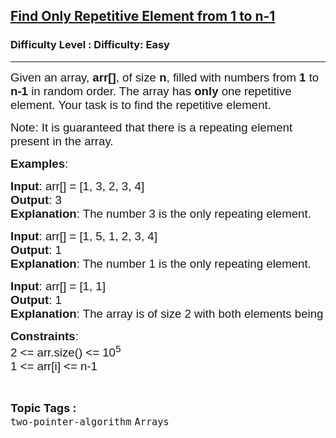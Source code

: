 <h2><a href="https://www.geeksforgeeks.org/problems/find-repetitive-element-from-1-to-n-1/1?page=1&category=two-pointer-algorithm&difficulty=Easy,Hard&status=unsolved,attempted&sortBy=accuracy">Find Only Repetitive Element from 1 to n-1</a></h2><h3>Difficulty Level : Difficulty: Easy</h3><hr><div class="problems_problem_content__Xm_eO"><p><span style="font-size: 14pt; font-family: arial, helvetica, sans-serif;">Given an array, <strong>arr[]</strong>, of size <strong>n</strong>, filled with numbers from <strong>1</strong> to <strong>n-1</strong> in random order. The array has <strong>only</strong> one repetitive element. Your task is to find the repetitive element.</span></p>
<p><span style="font-size: 14pt; font-family: arial, helvetica, sans-serif;">Note: It is guaranteed that there is a repeating element present in the array.</span></p>
<p><span style="font-size: 14pt; font-family: arial, helvetica, sans-serif;"><strong>Examples</strong>:</span></p>
<pre><span style="font-size: 14pt; font-family: arial, helvetica, sans-serif;"><strong>Input</strong>: arr[] = [1, 3, 2, 3, 4]</span><br><span style="font-size: 14pt; font-family: arial, helvetica, sans-serif;"><strong>Output</strong>: 3 <br><strong>Explanation</strong>: The number 3 is the only repeating element.<br></span></pre>
<pre><span style="font-size: 14pt; font-family: arial, helvetica, sans-serif;"><strong>Input</strong>: arr[] = [1, 5, 1, 2, 3, 4]</span><br><span style="font-size: 14pt; font-family: arial, helvetica, sans-serif;"><strong>Output</strong>: 1&nbsp; <br><strong>Explanation</strong>: The number 1 is the only repeating element.</span></pre>
<pre><span style="font-size: 14pt; font-family: arial, helvetica, sans-serif;"><strong>Input</strong>: arr[] = [1, 1]&nbsp;&nbsp;</span><br><span style="font-size: 14pt; font-family: arial, helvetica, sans-serif;"><strong>Output</strong>: 1</span><br><span style="font-family: arial, helvetica, sans-serif; font-size: 14pt;"><strong>Explanation</strong>: The array is of size 2 with both elements being 1, making 1 the repeating element.</span></pre>
<p><span style="font-size: 14pt; font-family: arial, helvetica, sans-serif;"><strong>Constraints</strong>:</span><br><span style="font-size: 14pt; font-family: arial, helvetica, sans-serif;">2 &lt;= arr.size() &lt;= 10<sup>5</sup><br>1 &lt;= arr[i] &lt;= n-1&nbsp;</span></p></div><br><p><span style=font-size:18px><strong>Topic Tags : </strong><br><code>two-pointer-algorithm</code>&nbsp;<code>Arrays</code>&nbsp;